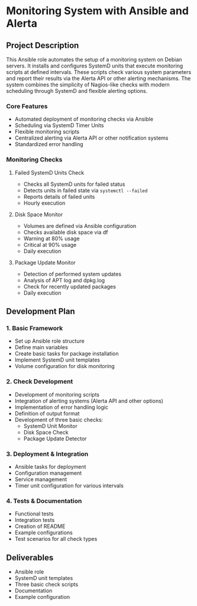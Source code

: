 # Monitoring System with Ansible and Alerta

## Project Description
This Ansible role automates the setup of a monitoring system on Debian servers. It installs and configures SystemD units that execute monitoring scripts at defined intervals. These scripts check various system parameters and report their results via the Alerta API or other alerting mechanisms. The system combines the simplicity of Nagios-like checks with modern scheduling through SystemD and flexible alerting options.

### Core Features
- Automated deployment of monitoring checks via Ansible
- Scheduling via SystemD Timer Units
- Flexible monitoring scripts
- Centralized alerting via Alerta API or other notification systems
- Standardized error handling

### Monitoring Checks
1. Failed SystemD Units Check
   - Checks all SystemD units for failed status
   - Detects units in failed state via `systemctl --failed`
   - Reports details of failed units
   - Hourly execution

2. Disk Space Monitor
   - Volumes are defined via Ansible configuration
   - Checks available disk space via df
   - Warning at 80% usage
   - Critical at 90% usage
   - Daily execution

3. Package Update Monitor
   - Detection of performed system updates
   - Analysis of APT log and dpkg.log
   - Check for recently updated packages
   - Daily execution

## Development Plan

### 1. Basic Framework
- Set up Ansible role structure
- Define main variables
- Create basic tasks for package installation
- Implement SystemD unit templates
- Volume configuration for disk monitoring

### 2. Check Development
- Development of monitoring scripts
- Integration of alerting systems (Alerta API and other options)
- Implementation of error handling logic
- Definition of output format
- Development of three basic checks:
  * SystemD Unit Monitor
  * Disk Space Check
  * Package Update Detector

### 3. Deployment & Integration
- Ansible tasks for deployment
- Configuration management
- Service management
- Timer unit configuration for various intervals

### 4. Tests & Documentation
- Functional tests
- Integration tests
- Creation of README
- Example configurations
- Test scenarios for all check types

## Deliverables
- Ansible role
- SystemD unit templates
- Three basic check scripts
- Documentation
- Example configuration
